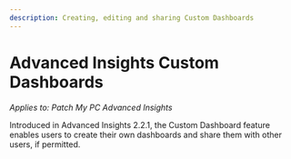 ```yaml
---
description: Creating, editing and sharing Custom Dashboards
---
```


# Advanced Insights Custom Dashboards

_Applies to: Patch My PC Advanced Insights_

Introduced in Advanced Insights 2.2.1, the Custom Dashboard feature enables users to create their own dashboards and share them with other users, if permitted.
